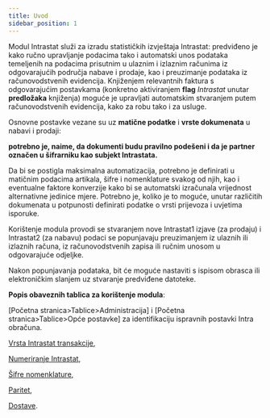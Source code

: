 ```yaml
---
title: Uvod
sidebar_position: 1
---
```


Modul Intrastat služi za izradu statističkih izvještaja Intrastat: predviđeno je kako ručno upravljanje podacima tako i automatski unos podataka temeljenih na podacima prisutnim u ulaznim i izlaznim računima iz odgovarajućih područja nabave i prodaje, kao i preuzimanje podataka iz računovodstvenih evidencija. 
Knjiženjem relevantnih faktura s odgovarajućim postavkama (konkretno aktiviranjem **flag** *Intrastat* unutar **predložaka** knjiženja) moguće je upravljati automatskim stvaranjem putem računovodstvenih evidencija, kako za robu tako i za usluge.

Osnovne postavke vezane su uz **matične podatke** i **vrste dokumenata** u nabavi i prodaji: 

**potrebno je, naime, da dokumenti budu pravilno podešeni i da je partner označen u šifrarniku kao subjekt Intrastata.**

Da bi se postigla maksimalna automatizacija, potrebno je definirati u matičnim podacima artikala, šifre i nomenklature svakog od njih, kao i eventualne faktore konverzije kako bi se automatski izračunala vrijednost alternativne jedinice mjere. Potrebno je, koliko je to moguće, unutar različitih dokumenata u potpunosti definirati podatke o vrsti prijevoza i uvjetima isporuke.  

Korištenje modula provodi se stvaranjem nove Intrastat1 izjave (za prodaju) i Intrastat2 (za nabavu) podaci se popunjavaju preuzimanjem iz ulaznih ili izlaznih računa, iz računovodstvenih zapisa ili ručnim unosom u odgovarajuće odjeljke.  

Nakon popunjavanja podataka, bit će moguće nastaviti s ispisom obrasca ili elektroničkim slanjem uz stvaranje predviđene datoteke. 

**Popis obaveznih tablica za korištenje modula**: 

[Početna stranica>Tablice>Administracija] i [Početna stranica>Tablice>Opće postavke] za identifikaciju ispravnih postavki Intra obračuna. 

[Vrsta Intrastat transakcije](/docs/configurations/tables/finance/nature-of-intrastat-transaction), 

[Numeriranje Intrastat](/docs/configurations/tables/fluentis-numerations), 

[Šifre nomenklature](/docs/configurations/tables/finance/nomenclature-codes), 

[Paritet](/docs/configurations/tables/general-settings/carriages), 

[Dostave](/docs/configurations/tables/general-settings/shipments).






